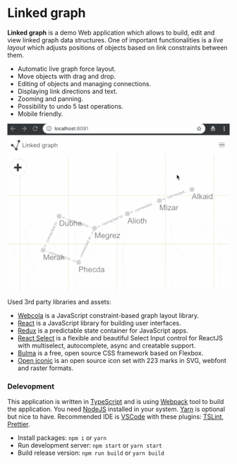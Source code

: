 # Linked graph

**Linked graph** is a demo Web application which allows to build, edit and view linked graph data structures.
One of important functionalities is a *live layout* which adjusts positions of objects based on link constraints between them.

- Automatic live graph force layout.
- Move objects with drag and drop.
- Editing of objects and managing connections.
- Displaying link directions and text.
- Zooming and panning.
- Possibility to undo 5 last operations.
- Mobile friendly.

![Linked graph demo gif](docs/linked-graph-demo-optimized.gif)
              
Used 3rd party libraries and assets:

- [Webcola](https://github.com/tgdwyer/WebCola) is a JavaScript constraint-based graph layout library.
- [React](https://reactjs.org/) is a JavaScript library for building user interfaces.
- [Redux](https://redux.js.org/) is a predictable state container for JavaScript apps.
- [React Select](https://react-select.com/home) is a flexible and beautiful Select Input control for ReactJS with multiselect, autocomplete, async and creatable support.
- [Bulma](https://github.com/jgthms/bulma) is a free, open source CSS framework based on Flexbox.
- [Open iconic](https://github.com/iconic/open-iconic) is an open source icon set with 223 marks in SVG, webfont and raster formats.


### Delevopment
This application is written in [TypeScript]() and is using [Webpack]() tool to build the application.
You need [NodeJS](https://nodejs.org/en/) installed in your system. [Yarn](https://yarnpkg.com/en/) is optional but nice to have. Recommended IDE is [VSCode]() with these plugins: [TSLint](https://github.com/Microsoft/vscode-typescript-tslint-plugin), [Prettier](https://marketplace.visualstudio.com/items?itemName=esbenp.prettier-vscode).

- Install packages: `npm i` or `yarn`
- Run development server: `npm start` or `yarn start`
- Build release version: `npm run build` or `yarn build`